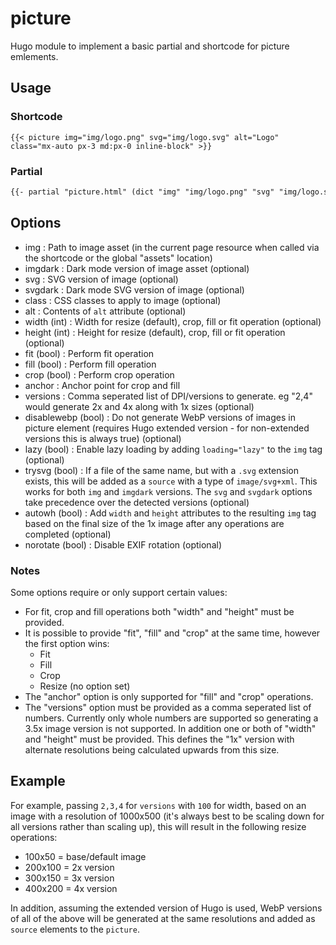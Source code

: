 # picture

Hugo module to implement a basic partial and shortcode for picture emlements.

## Usage

### Shortcode

```
{{< picture img="img/logo.png" svg="img/logo.svg" alt="Logo" class="mx-auto px-3 md:px-0 inline-block" >}}
```

### Partial

```html
{{- partial "picture.html" (dict "img" "img/logo.png" "svg" "img/logo.svg" "alt" "Logo") -}}
```

## Options

* img : Path to image asset (in the current page resource when called via the shortcode or the global "assets" location)
* imgdark : Dark mode version of image asset (optional)
* svg : SVG version of image (optional)
* svgdark : Dark mode SVG version of image (optional)
* class : CSS classes to apply to image (optional)
* alt : Contents of `alt` attribute (optional)
* width (int) : Width for resize (default), crop, fill or fit operation (optional)
* height (int) : Height for resize (default), crop, fill or fit operation (optional)
* fit (bool) : Perform fit operation
* fill (bool) : Perform fill operation
* crop (bool) : Perform crop operation
* anchor : Anchor point for crop and fill
* versions : Comma seperated list of DPI/versions to generate. eg "2,4" would generate 2x and 4x along with 1x sizes (optional)
* disablewebp (bool) : Do not generate WebP versions of images in picture element (requires Hugo extended version - for non-extended versions this is always true) (optional)
* lazy (bool) : Enable lazy loading by adding `loading="lazy"` to the `img` tag (optional)
* trysvg (bool) : If a file of the same name, but with a `.svg` extension exists, this will be added as a `source` with a type of `image/svg+xml`. This works for both `img` and `imgdark` versions. The `svg` and `svgdark` options take precedence over the detected versions (optional)
* autowh (bool) : Add `width` and `height` attributes to the resulting `img` tag based on the final size of the 1x image after any operations are completed (optional)
* norotate (bool) : Disable EXIF rotation (optional)

### Notes

Some options require or only support certain values:

* For fit, crop and fill operations both "width" and "height" must be provided.
* It is possible to provide "fit", "fill" and "crop" at the same time, however the first option wins:
  * Fit
  * Fill
  * Crop
  * Resize (no option set)
* The "anchor" option is only supported for "fill" and "crop" operations.
* The "versions" option must be provided as a comma seperated list of numbers. Currently only whole numbers are supported so generating a 3.5x image version is not supported. In addition one or both of "width" and "height" must be provided. This defines the "1x" version with alternate resolutions being calculated upwards from this size.

## Example

For example, passing `2,3,4` for `versions` with `100` for width, based on an image with a resolution of 1000x500 (it's always best to be scaling down for all versions rather than scaling up), this will result in the following resize operations:

* 100x50 = base/default image
* 200x100 = 2x version
* 300x150 = 3x version
* 400x200 = 4x version
 
In addition, assuming the extended version of Hugo is used, WebP versions of all of the above will be generated at the same resolutions and added as `source` elements to the `picture`. 
 
